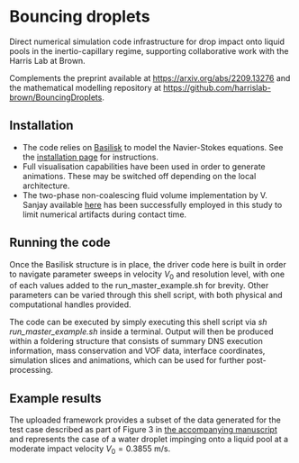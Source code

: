 # Bouncing droplets
Direct numerical simulation code infrastructure for drop impact onto liquid pools in the inertio-capillary regime, supporting collaborative work with the Harris Lab at Brown.  

Complements the preprint available at https://arxiv.org/abs/2209.13276 and the mathematical modelling repository at https://github.com/harrislab-brown/BouncingDroplets.

## Installation
* The code relies on [Basilisk](<http://basilisk.fr/>) to model the Navier-Stokes equations. See the [installation page](<http://basilisk.fr/src/INSTALL>) for instructions. 
* Full visualisation capabilities have been used in order to generate animations. These may be switched off depending on the local architecture.
* The two-phase non-coalescing fluid volume implementation by V. Sanjay available [here](https://github.com/VatsalSy/Lifting-a-sessile-drop/blob/master/CaseI/two-phaseDOD.h) has been successfully employed in this study to limit numerical artifacts during contact time.

## Running the code
Once the Basilisk structure is in place, the driver code here is built in order to navigate parameter sweeps in velocity $V_0$ and resolution level, with one of each values added to the run_master_example.sh for brevity. Other parameters can be varied through this shell script, with both physical and computational handles provided. 

The code can be executed by simply executing this shell script via *sh run_master_example.sh* inside a terminal. Output will then be produced within a foldering structure that consists of summary DNS execution information, mass conservation and VOF data, interface coordinates, simulation slices and animations, which can be used for further post-processing.

## Example results
The uploaded framework provides a subset of the data generated for the test case described as part of Figure 3 in [the accompanying manuscript](https://arxiv.org/abs/2209.13276) and represents the case of a water droplet impinging onto a liquid pool at a moderate impact velocity $V_0 = 0.3855$ m/s.
